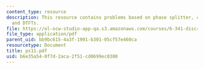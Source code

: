 ```yaml
---
content_type: resource
description: This resource contains problems based on phase splitter, complex cepstrum,
  and DTFTs.
file: https://ol-ocw-studio-app-qa.s3.amazonaws.com/courses/6-341-discrete-time-signal-processing-fall-2005/b6e35a540f7d2aca2f51cd0699ec0300_ps11.pdf
file_type: application/pdf
parent_uid: bb9bc615-4a3f-1901-b301-05cf57e460ca
resourcetype: Document
title: ps11.pdf
uid: b6e35a54-0f7d-2aca-2f51-cd0699ec0300
---
```

